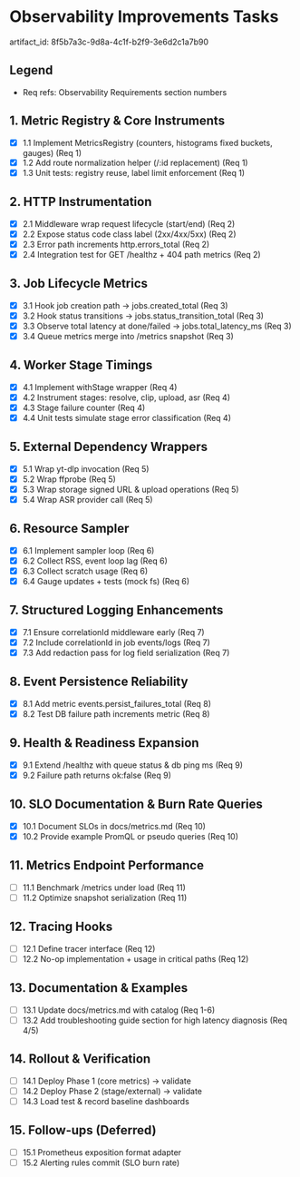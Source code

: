 # Observability Improvements Tasks

artifact_id: 8f5b7a3c-9d8a-4c1f-b2f9-3e6d2c1a7b90

## Legend

-   Req refs: Observability Requirements section numbers

## 1. Metric Registry & Core Instruments

-   [x] 1.1 Implement MetricsRegistry (counters, histograms fixed buckets, gauges) (Req 1)
-   [x] 1.2 Add route normalization helper (/:id replacement) (Req 1)
-   [x] 1.3 Unit tests: registry reuse, label limit enforcement (Req 1)

## 2. HTTP Instrumentation

-   [x] 2.1 Middleware wrap request lifecycle (start/end) (Req 2)
-   [x] 2.2 Expose status code class label (2xx/4xx/5xx) (Req 2)
-   [x] 2.3 Error path increments http.errors_total (Req 2)
-   [x] 2.4 Integration test for GET /healthz + 404 path metrics (Req 2)

## 3. Job Lifecycle Metrics

-   [x] 3.1 Hook job creation path -> jobs.created_total (Req 3)
-   [x] 3.2 Hook status transitions -> jobs.status_transition_total (Req 3)
-   [x] 3.3 Observe total latency at done/failed -> jobs.total_latency_ms (Req 3)
-   [x] 3.4 Queue metrics merge into /metrics snapshot (Req 3)

## 4. Worker Stage Timings

-   [x] 4.1 Implement withStage wrapper (Req 4)
-   [x] 4.2 Instrument stages: resolve, clip, upload, asr (Req 4)
-   [x] 4.3 Stage failure counter (Req 4)
-   [x] 4.4 Unit tests simulate stage error classification (Req 4)

## 5. External Dependency Wrappers

-   [x] 5.1 Wrap yt-dlp invocation (Req 5)
-   [x] 5.2 Wrap ffprobe (Req 5)
-   [x] 5.3 Wrap storage signed URL & upload operations (Req 5)
-   [x] 5.4 Wrap ASR provider call (Req 5)

## 6. Resource Sampler

-   [x] 6.1 Implement sampler loop (Req 6)
-   [x] 6.2 Collect RSS, event loop lag (Req 6)
-   [x] 6.3 Collect scratch usage (Req 6)
-   [x] 6.4 Gauge updates + tests (mock fs) (Req 6)

## 7. Structured Logging Enhancements

-   [x] 7.1 Ensure correlationId middleware early (Req 7)
-   [x] 7.2 Include correlationId in job events/logs (Req 7)
-   [x] 7.3 Add redaction pass for log field serialization (Req 7)

## 8. Event Persistence Reliability

-   [x] 8.1 Add metric events.persist_failures_total (Req 8)
-   [x] 8.2 Test DB failure path increments metric (Req 8)

## 9. Health & Readiness Expansion

-   [x] 9.1 Extend /healthz with queue status & db ping ms (Req 9)
-   [x] 9.2 Failure path returns ok:false (Req 9)

## 10. SLO Documentation & Burn Rate Queries

-   [x] 10.1 Document SLOs in docs/metrics.md (Req 10)
-   [x] 10.2 Provide example PromQL or pseudo queries (Req 10)

## 11. Metrics Endpoint Performance

-   [ ] 11.1 Benchmark /metrics under load (Req 11)
-   [ ] 11.2 Optimize snapshot serialization (Req 11)

## 12. Tracing Hooks

-   [ ] 12.1 Define tracer interface (Req 12)
-   [ ] 12.2 No-op implementation + usage in critical paths (Req 12)

## 13. Documentation & Examples

-   [ ] 13.1 Update docs/metrics.md with catalog (Req 1-6)
-   [ ] 13.2 Add troubleshooting guide section for high latency diagnosis (Req 4/5)

## 14. Rollout & Verification

-   [ ] 14.1 Deploy Phase 1 (core metrics) -> validate
-   [ ] 14.2 Deploy Phase 2 (stage/external) -> validate
-   [ ] 14.3 Load test & record baseline dashboards

## 15. Follow-ups (Deferred)

-   [ ] 15.1 Prometheus exposition format adapter
-   [ ] 15.2 Alerting rules commit (SLO burn rate)
